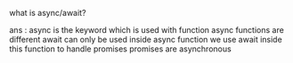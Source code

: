 what is async/await?

ans : async is the keyword which is used with function
async functions are different
await can only be used inside async function
we use await inside this function to handle promises
promises are asynchronous
